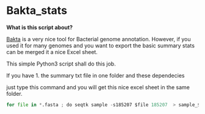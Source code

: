 # Bakta_stats

**What is this script about?**

[Bakta](https://github.com/oschwengers/bakta) is a very nice tool for Bacterial genome annotation. However, if you used it for many genomes and you want to export the basic summary stats can be merged it a nice Excel sheet.


This simple Python3 script shall do this job.

If you have 1. the summary txt file in one folder and  these dependecies 

just type this command and you will get this nice excel sheet in the same folder.

```python
for file in *.fasta ; do seqtk sample -s185207 $file 185207  > sample_$file.fa ; done
```
